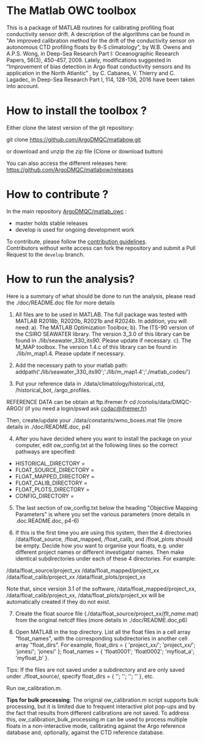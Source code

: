 # The Matlab OWC toolbox

This is a package of MATLAB routines for calibrating profiling float conductivity sensor drift. A description of the algorithms can be found in "An improved calibration method for the drift of the conductivity sensor on autonomous CTD profiling floats by θ-S climatology", by W.B. Owens and A.P.S. Wong, in Deep-Sea Research Part I: Oceanographic Research Papers, 56(3), 450-457, 2009.
Lately,  modifications suggested in “Improvement of bias detection in Argo float conductivity sensors and its application in the North Atlantic” , by C. Cabanes, V. Thierry and C. Lagadec, in Deep-Sea Research Part I, 114, 128-136, 2016  have been taken into account. 

# How to install the toolbox ?

Either clone the latest version of the git repository:

git clone https://github.com/ArgoDMQC/matlabow.git

or download and unzip the zip file (Clone or download button)

You can also access the different releases here: 
https://github.com/ArgoDMQC/matlabow/releases

# How to contribute ?

In the main repository  [ArgoDMQC/matlab_owc](https://github.com/ArgoDMQC/matlab_owc) :

- master holds stable releases
- develop is used for ongoing development work

 To contribute, please follow the [contribution guidelines](CONTRIBUTING.md).  
Contributors without write access can fork the repository and submit a Pull Request to the `develop` branch.


# How to run the analysis?
Here is a summary of what should be done to run the analysis, please read the ./doc/README.doc file for more details


1. All files are to be used in MATLAB. The full package was tested with MATLAB R2018b, R2020b, R2021b and R2024b. In addition, you will need:
a). The MATLAB Optimization Toolbox;
b). The ITS-90 version of the CSIRO SEAWATER library. The version 3\_3.0 of this library can be found in ./lib/seawater\_330\_its90. Please update if necessary.
c). The M_MAP toolbox. The version  1.4.c of this library can be found in ./lib/m\_map1.4. Please update if necessary.

2. Add the necessary path to your matlab path: addpath('./lib/seawater\_330\_its90';'./lib/m\_map1.4';'./matlab\_codes/')

3. Put your reference data in ./data/climatology/historical\_ctd, /historical\_bot, /argo\_profiles.

REFERENCE DATA can be obtain at ftp.ifremer.fr
cd /coriolis/data/DMQC-ARGO/   (if you need a login/pswd ask codac@ifremer.fr)

Then, create/update your ./data/constants/wmo\_boxes.mat file (more details in ./doc/README.doc, p4)

4. After you have decided where you want to install the package on your computer, edit ow\_config.txt at the following lines so the correct pathways are specified:

* HISTORICAL\_DIRECTORY =
* FLOAT\_SOURCE\_DIRECTORY =
* FLOAT\_MAPPED\_DIRECTORY =
* FLOAT\_CALIB\_DIRECTORY =
* FLOAT\_PLOTS\_DIRECTORY =
* CONFIG\_DIRECTORY =

5. The last section of ow\_config.txt below the heading "Objective Mapping Parameters" is where you set the various parameters (more details in .doc.README.doc, p4-6)

6.  If this is the first time you are using this system, then the 4 directories /data/float\_source, /float\_mapped, /float\_calib, and /float\_plots should be empty. Decide how you want to organise your floats, e.g. under different project names or different investigator names. Then make identical subdirectories under each of these 4 directories. For example:

/data/float\_source/project\_xx
/data/float\_mapped/project\_xx
/data/float\_calib/project\_xx
/data/float\_plots/project\_xx

Note that, since version 3.1 of the software, /data/float_mapped/project_xx, /data/float_calib/project_xx, /data/float_plots/project_xx will be automatically created if they do not exist.

7.  Create the float source file (./data/float\_source/project\_xx/$flt\_name$.mat) from the original netcdf files (more details in ./doc/README.doc,p6)

8. Open MATLAB in the top directory. List all the float files in a cell array "float\_names", with the corresponding subdirectories in another cell array "float_dirs". For example,
float_dirs = { 'project\_xx/'; 'project\_xx/'; 'jones/'; 'jones/' };
float_names = { 'float0001'; 'float0002'; 'myfloat\_a'; 'myfloat\_b' }.

Tips: If the files are not saved under a subdirectory and are only saved under ./float\_source/, specify float\_dirs = { ''; ''; ''; '' }, etc.

Run ow\_calibration.m. 


**Tips for bulk processing**: The original ow_calibration.m script supports bulk processing, but it is limited due to frequent interactive plot pop-ups and by the fact that results from different calibrations are not saved. To address this, ow_calibration_bulk_processing.m can be used to process multiple floats in a non-interactive mode, calibrating against the Argo reference database and, optionally, against the CTD reference database.



